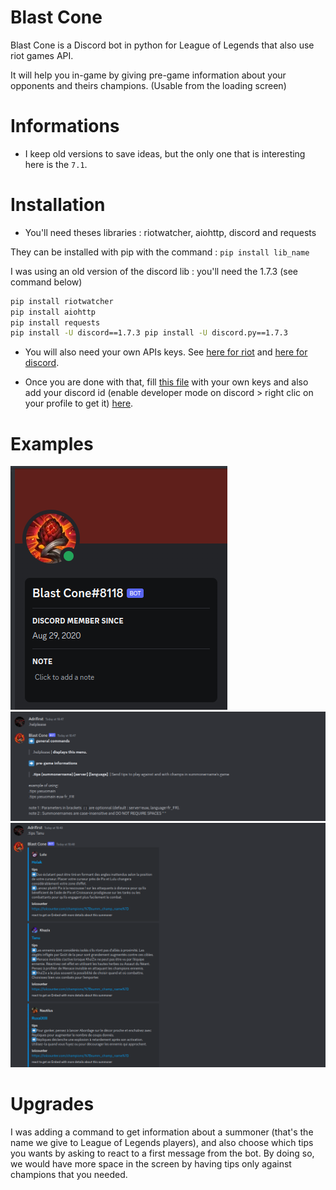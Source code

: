 # Blast Cone
Blast Cone is a Discord bot in python for League of Legends that also use riot games API.

It will help you in-game by giving pre-game information about your opponents and theirs champions. (Usable from the loading screen)

# Informations
- I keep old versions to save ideas, but the only one that is interesting here is the `7.1`.

# Installation
- You'll need theses libraries : riotwatcher, aiohttp, discord and requests

They can be installed with pip with the command : `pip install lib_name`

I was using an old version of the discord lib : you'll need the 1.7.3 (see command below)
```bash
pip install riotwatcher
pip install aiohttp
pip install requests
pip install -U discord==1.7.3 pip install -U discord.py==1.7.3
```

- You will also need your own APIs keys. See [here for riot](https://developer.riotgames.com/) and [here for discord](https://discord.com/developers/).

- Once you are done with that, fill [this file](/v7.1/donnees/tokens.json) with your own keys and also add your discord id (enable developer mode on discord > right clic on your profile to get it) [here](/donnees/v7.1/pseudo.json).

# Examples
![](/pictures/blast_cone_on_discord.png)
![](/pictures/help_message.png)
![](/pictures/example_advices.png)

# Upgrades
I was adding a command to get information about a summoner (that's the name we give to League of Legends players), and also choose which tips you wants by asking to react to a first message from the bot. By doing so, we would have more space in the screen by having tips only against champions that you needed. 
